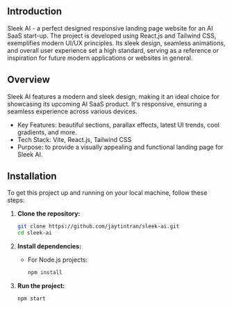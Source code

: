 ## Introduction

Sleek AI - a perfect designed responsive landing page website for an AI SaaS start-up. The project is developed using React.js and Tailwind CSS, exemplifies modern UI/UX principles. Its sleek design, seamless animations, and overall user experience set a high standard, serving as a reference or inspiration for future modern applications or websites in general.

## Overview

Sleek AI features a modern and sleek design, making it an ideal choice for showcasing its upcoming AI SaaS product. It's responsive, ensuring a seamless experience across various devices.

- Key Features: beautiful sections, parallax effects, latest UI trends, cool gradients, and more.
- Tech Stack: Vite, React.js, Tailwind CSS
- Purpose: to provide a visually appealing and functional landing page for Sleek AI.

## Installation

To get this project up and running on your local machine, follow these steps:

1. **Clone the repository:**

   ```bash
   git clone https://github.com/jaytintran/sleek-ai.git
   cd sleek-ai
   ```

2. **Install dependencies:**

   - For Node.js projects:
     ```bash
     npm install
     ```

3. **Run the project:**
   ```bash
   npm start
   ```
